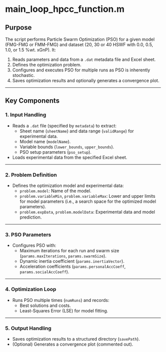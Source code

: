 # main_loop_hpcc_function.m

## Purpose
The script performs Particle Swarm Optimization (PSO) for a given model (FMG-FMG or FMM-FMG) and dataset (20, 30 or 40 HSWF with 0.0, 0.5, 1.0, or 1.5 %wt. xGnP). It:
1. Reads parameters and data from a `.dat` metadata file and Excel sheet.
2. Defines the optimization problem.
3. Configures and executes PSO for multiple runs as PSO is inherently stochastic.
4. Saves optimization results and optionally generates a convergence plot.

---

## Key Components

### **1. Input Handling**
- Reads a `.dat` file (specified by `metadata`) to extract:
  - Sheet name (`sheetName`) and data range (`validRange`) for experimental data.
  - Model name (`modelName`).
  - Variable bounds (`lower_bounds`, `upper_bounds`).
  - PSO setup parameters (`pso_setup`).
- Loads experimental data from the specified Excel sheet.

---

### **2. Problem Definition**
- Defines the optimization model and experimental data:
  - `problem.model`: Name of the model.
  - `problem.variableMin`, `problem.variableMax`: Lower and upper limits for model parameters (i.e., a search space for the optimized model parameters).
  - `problem.expData`, `problem.modelData`: Experimental data and model prediction.

---

### **3. PSO Parameters**
- Configures PSO with:
  - Maximum iterations for each run and swarm size (`params.maxIterations`, `params.swarmSize`).
  - Dynamic inertia coefficient (`params.inertiaVector`).
  - Acceleration coefficients (`params.personalAccCoeff`, `params.socialAccCoeff`).

---

### **4. Optimization Loop**
- Runs PSO multiple times (`numRuns`) and records:
  - Best solutions and costs.
  - Least-Squares Error (LSE) for model fitting.

---

### **5. Output Handling**
- Saves optimization results to a structured directory (`savePath`).
- (Optional) Generates a convergence plot (commented out).
